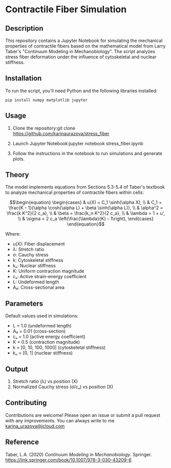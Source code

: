 # Contractile Fiber Simulation

## Description
This repository contains a Jupyter Notebook for simulating the mechanical properties of contractile fibers based on the mathematical model from Larry Taber's "Continuum Modeling in Mechanobiology". The script analyzes stress fiber deformation under the influence of cytoskeletal and nuclear stiffness.

## Installation
To run the script, you'll need Python and the following libraries installed:

```
pip install numpy matplotlib jupyter
```
## Usage
1. Clone the repository:git clone https://github.com/karinaurazova/stress_fiber

2. Launch Jupyter Notebook:jupyter notebook stress_fiber.ipynb

3. Follow the instructions in the notebook to run simulations and generate plots.

## Theory
The model implements equations from Sections 5.3-5.4 of Taber's textbook to analyze mechanical properties of contractile fibers within cells:
```math
\begin{equation}
\begin{cases}
& u(X) = C_1 \sinh(\alpha X), \\
& C_1 = \frac{K - 1}{\alpha \cosh(\alpha L) + \beta \sinh(\alpha L)}, \\
& \alpha^2 = \frac{k K^2}{2 c_a}, \\
& \beta = \frac{k_n K^2}{2 c_a}, \\
& \lambda = 1 + u', \\
& \sigma = 2 c_a \left(\frac{\lambda}{K} - 1\right),
\end{cases}
\end{equation}
```
Where:
- u(X): Fiber displacement
- λ: Stretch ratio  
- σ: Cauchy stress
- k: Cytoskeletal stiffness
- kₙ: Nuclear stiffness
- K: Uniform contraction magnitude
- cₐ: Active strain-energy coefficient
- L: Undeformed length
- A₀: Cross-sectional area

## Parameters
Default values used in simulations:
- L = 1.0 (undeformed length)
- A₀ = 0.01 (cross-section)  
- cₐ = 1.0 (active energy coefficient)
- K = 0.5 (contraction magnitude)
- k = [0, 10, 100, 1000] (cytoskeletal stiffness)
- kₙ = [0, 1] (nuclear stiffness)

## Output
1. Stretch ratio (λ) vs position (X)
2. Normalized Cauchy stress (σ/cₐ) vs position (X)

## Contributing
Contributions are welcome! Please open an issue or submit a pull request with any improvements. You can always write to me karina_urazova@icloud.com

## Reference
Taber, L.A. (2020) *Continuum Modeling in Mechanobiology*. Springer. https://link.springer.com/book/10.1007/978-3-030-43209-6
